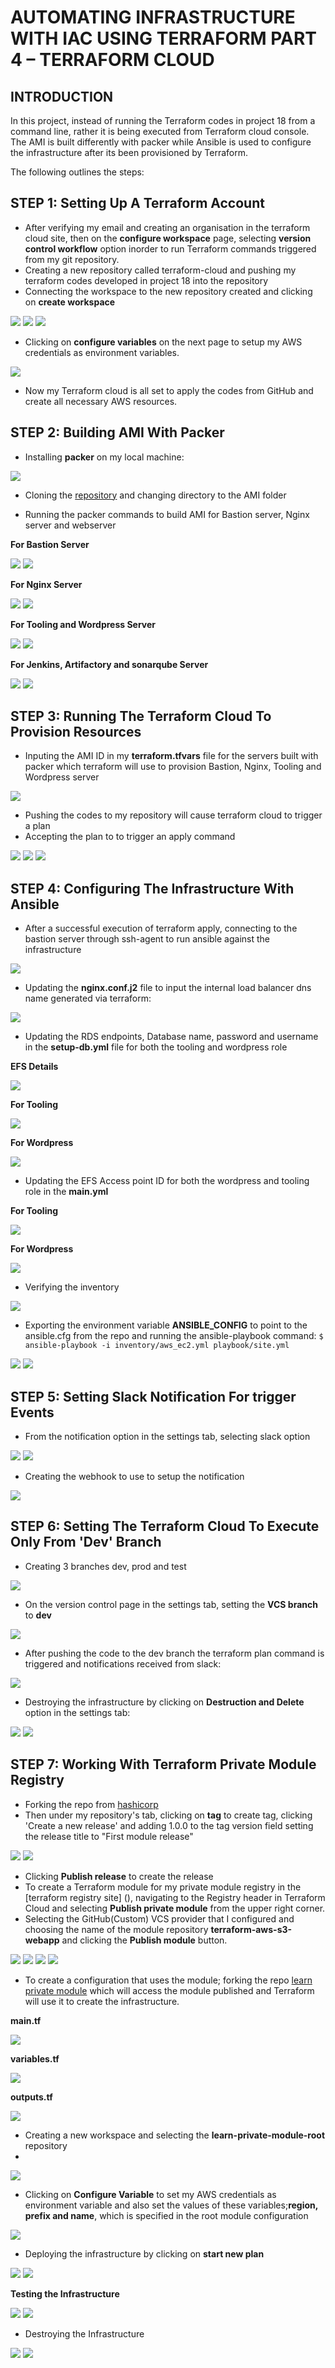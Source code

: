# AUTOMATING INFRASTRUCTURE WITH IAC USING TERRAFORM PART 4 – TERRAFORM CLOUD
## INTRODUCTION
In this project, instead of running the Terraform codes in project 18 from a command line, rather it is being executed from Terraform cloud console. The AMI is built differently with packer while Ansible is used to configure the infrastructure after its been provisioned by Terraform.

The following outlines the steps:

## STEP 1: Setting Up A Terraform Account

- After verifying my email and creating an organisation in the terraform cloud site, then on the **configure workspace** page, selecting **version control workflow** option inorder to run Terraform commands triggered from my git repository.
- Creating a new repository called terraform-cloud and pushing my terraform codes developed in project 18 into the repository
- Connecting the workspace to the new repository created and clicking on **create workspace**

![](https://github.com/somex6/Darey.io-Projects/blob/main/img/project19/10-creating%20a%20workspace.png)
![](https://github.com/somex6/Darey.io-Projects/blob/main/img/project19/10-creating%20workspace-2.png)
![](https://github.com/somex6/Darey.io-Projects/blob/main/img/project19/10-creating%20workspace-3.png)

- Clicking on **configure variables** on the next page to setup my AWS credentials as environment variables.

![](https://github.com/somex6/Darey.io-Projects/blob/main/img/project19/11-creating%20variables.png)

- Now my Terraform cloud is all set to apply the codes from GitHub and create all necessary AWS resources.

## STEP 2: Building AMI With Packer

- Installing **packer** on my local machine:

![](https://github.com/somex6/Darey.io-Projects/blob/main/img/project19/install%20packer.png)

- Cloning the [repository](https://github.com/darey-devops/PBL-project-19.git) and changing directory to the AMI folder

- Running the packer commands to build AMI for Bastion server, Nginx server and webserver

**For Bastion Server**

![](https://github.com/somex6/Darey.io-Projects/blob/main/img/project19/packer%20build%20bastion.png)
![](https://github.com/somex6/Darey.io-Projects/blob/main/img/project19/packer%20build%20bastion-2.png)

**For Nginx Server**

![](https://github.com/somex6/Darey.io-Projects/blob/main/img/project19/packer%20build%20nginx.png)
![](https://github.com/somex6/Darey.io-Projects/blob/main/img/project19/packer%20build%20nginx-2.png)

**For Tooling and Wordpress Server**

![](https://github.com/somex6/Darey.io-Projects/blob/main/img/project19/packer%20build%20web.png)
![](https://github.com/somex6/Darey.io-Projects/blob/main/img/project19/packer%20build%20web-2.png)

**For Jenkins, Artifactory and sonarqube Server**

![](https://github.com/somex6/Darey.io-Projects/blob/main/img/project19/packer%20build%20ubuntu.png)
![](https://github.com/somex6/Darey.io-Projects/blob/main/img/project19/packer%20build%20ubuntu-2.png)

## STEP 3: Running The Terraform Cloud To Provision Resources

- Inputing the AMI ID in my **terraform.tfvars** file for the servers built with packer which terraform will use to provision Bastion, Nginx, Tooling and Wordpress server

![](https://github.com/somex6/Darey.io-Projects/blob/main/img/project19/updating%20ami%20details.png)

- Pushing the codes to my repository will cause terraform cloud to trigger a plan
- Accepting the plan to to trigger an apply command

![](https://github.com/somex6/Darey.io-Projects/blob/main/img/project19/terraform%20apply-1.png)
![](https://github.com/somex6/Darey.io-Projects/blob/main/img/project19/terraform%20apply-2.png)
![](https://github.com/somex6/Darey.io-Projects/blob/main/img/project19/terraform%20apply-3.png)

## STEP 4: Configuring The Infrastructure With Ansible

- After a successful execution of terraform apply, connecting to the bastion server through ssh-agent to run ansible against the infrastructure

![](https://github.com/somex6/Darey.io-Projects/blob/main/img/project19/connecting%20to%20the%20bastion.png)

- Updating the **nginx.conf.j2** file to input the internal load balancer dns name generated via terraform:

![](https://github.com/somex6/Darey.io-Projects/blob/main/img/project19/updating%20nginx%20conf.png)

- Updating the RDS endpoints, Database name, password and username in the **setup-db.yml** file for both the tooling and wordpress role

**EFS Details**

![](https://github.com/somex6/Darey.io-Projects/blob/main/img/project19/efs%20created.png)

**For Tooling**

![](https://github.com/somex6/Darey.io-Projects/blob/main/img/project19/updating%20setup-db%20for%20tooling.png)

**For Wordpress**

![](https://github.com/somex6/Darey.io-Projects/blob/main/img/project19/updating%20setup-db%20for%20wordpress.png)

- Updating the EFS Access point ID for both the wordpress and tooling role in the **main.yml**

**For Tooling**

![](https://github.com/somex6/Darey.io-Projects/blob/main/img/project19/updating%20the%20efs%20point%20of%20tooling.png)

**For Wordpress**

![](https://github.com/somex6/Darey.io-Projects/blob/main/img/project19/updating%20the%20efs%20point%20of%20wordpress.png)

- Verifying the inventory

![](https://github.com/somex6/Darey.io-Projects/blob/main/img/project19/ansible%20inventory%20graph.png)

- Exporting the environment variable **ANSIBLE_CONFIG** to point to the ansible.cfg from the repo and running the ansible-playbook command: `$ ansible-playbook -i inventory/aws_ec2.yml playbook/site.yml`

![](https://github.com/somex6/Darey.io-Projects/blob/main/img/project19/running%20ansible%20playbook.png)
![](https://github.com/somex6/Darey.io-Projects/blob/main/img/project19/running%20ansible%20playbook-2.png)

## STEP 5: Setting Slack Notification For trigger Events

- From the notification option in the settings tab, selecting slack option

![](https://github.com/somex6/Darey.io-Projects/blob/main/img/project19/setting%20up%20slack%20notification-1.png)
![](https://github.com/somex6/Darey.io-Projects/blob/main/img/project19/setting%20up%20slack%20notification-2.png)

- Creating the webhook to use to setup the notification

![](https://github.com/somex6/Darey.io-Projects/blob/main/img/project19/setting%20up%20slack%20notification-3.png)

## STEP 6: Setting The Terraform Cloud To Execute Only From 'Dev' Branch

- Creating 3 branches dev, prod and test 

![](https://github.com/somex6/Darey.io-Projects/blob/main/img/project19/3%20branches%20created.png)

- On the version control page in the settings tab, setting the **VCS branch** to **dev**

![](https://github.com/somex6/Darey.io-Projects/blob/main/img/project19/running%20trigger%20from%20dev%20branch.png)

- After pushing the code to the dev branch the terraform plan command is triggered and notifications received from slack:

![](https://github.com/somex6/Darey.io-Projects/blob/main/img/project19/notifications%20received.png)

- Destroying the infrastructure by clicking on **Destruction and Delete** option in the settings tab:

![](https://github.com/somex6/Darey.io-Projects/blob/main/img/project19/destroying%20the%20infrastructure.png)
![](https://github.com/somex6/Darey.io-Projects/blob/main/img/project19/destroying%20the%20infrastructure-2.png)

## STEP 7: Working With Terraform Private Module Registry

- Forking the repo from [hashicorp](https://github.com/hashicorp/learn-private-module-aws-s3-webapp)
- Then under my repository's tab, clicking on **tag** to create tag, clicking 'Create a new release' and adding 1.0.0 to the tag version field setting the release title to "First module release"

![](https://github.com/somex6/Darey.io-Projects/blob/main/img/project19/creating%20release%20tag.png)
![](https://github.com/somex6/Darey.io-Projects/blob/main/img/project19/creating%20release%20tags-2.png)

- Clicking **Publish release** to create the release
- To create a Terraform module for my private module registry in the [terraform registry site]
(), navigating to the Registry header in Terraform Cloud and selecting **Publish private module** from the upper right corner.
- Selecting the GitHub(Custom) VCS provider that I configured and choosing the name of the module repository **terraform-aws-s3-webapp** and clicking the **Publish module** button.

![](https://github.com/somex6/Darey.io-Projects/blob/main/img/project19/signing%20in%20to%20terraform%20registry.png)
![](https://github.com/somex6/Darey.io-Projects/blob/main/img/project19/publishing%20a%20module.png)
![](https://github.com/somex6/Darey.io-Projects/blob/main/img/project19/creating%20second%20workspace.png)
![](https://github.com/somex6/Darey.io-Projects/blob/main/img/project19/creating%20second%20workspace-2.png)

- To create a configuration that uses the module; forking the repo [learn private module](https://github.com/hashicorp/learn-private-module-root/) which will access the module published and Terraform will use it to create the infrastructure.

**main.tf**

![](https://github.com/somex6/Darey.io-Projects/blob/main/img/project19/main.tf.png)

**variables.tf**

![](https://github.com/somex6/Darey.io-Projects/blob/main/img/project19/variables.tf.png)

**outputs.tf**

![](https://github.com/somex6/Darey.io-Projects/blob/main/img/project19/outputs.tf.png)

- Creating a new workspace and selecting the **learn-private-module-root** repository
- 
![](https://github.com/somex6/Darey.io-Projects/blob/main/img/project19/20-creating%20workspace.png)

- Clicking on **Configure Variable** to set my AWS credentials as environment variable and also set the values of these variables;**region, prefix and name**, which is specified in the root module configuration

![](https://github.com/somex6/Darey.io-Projects/blob/main/img/project19/creating%20variables.png)

- Deploying the infrastructure by clicking on **start new plan**

![](https://github.com/somex6/Darey.io-Projects/blob/main/img/project19/22-running%20the%20terraform%20apply.png)
![](https://github.com/somex6/Darey.io-Projects/blob/main/img/project19/22-running%20the%20terraform%20apply-2.png)

**Testing the Infrastructure**

![](https://github.com/somex6/Darey.io-Projects/blob/main/img/project19/testing%20the%20deployment.png)
![](https://github.com/somex6/Darey.io-Projects/blob/main/img/project19/testing%20the%20deployment-2.png)

- Destroying the Infrastructure

![](https://github.com/somex6/Darey.io-Projects/blob/main/img/project19/23-terraform%20destroy.png)
![](https://github.com/somex6/Darey.io-Projects/blob/main/img/project19/23-terrafrorm%20destroy-2.png)
